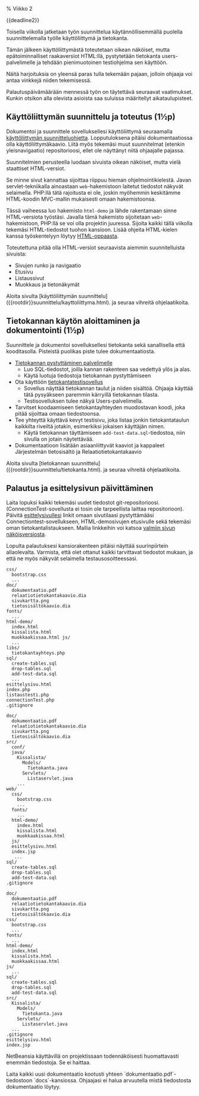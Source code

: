 % Viikko 2
<!-- order: 1 -->

<deadline>{{deadline2}}</deadline>

Toisella viikolla jatketaan työn suunnittelua käytännöllisemmällä
puolella suunnittelemalla työlle käyttöliittymä ja tietokanta.

Tämän jälkeen käyttöliittymästä toteutetaan 
oikean näköiset, mutta epätoiminnalliset raakaversiot HTML:llä,
pystytetään tietokanta users-palvelimelle 
ja tehdään pienimuotoinen testiohjelma sen käyttöön.

Näitä harjoituksia on yleensä paras tulla tekemään pajaan,
jolloin ohjaaja voi antaa vinkkejä niiden tekemisessä.

Palautuspäivämäärään mennessä työn on täytettävä seuraavat vaatimukset. Kunkin otsikon alla olevista asioista saa suluissa määritellyt aikataulupisteet.

## Käyttöliittymän suunnittelu ja toteutus (1½p)

Dokumentoi ja suunnittele sovelluksellesi käyttöliittymä
seuraamalla
[käyttöliittymän suunnitteluohjetta]({{rootdir}}suunnittelu/kayttoliittyma.html).
Lopputuloksena pitäisi dokumentaatiossa olla käyttöliittymäkaavio.
Liitä myös tekemäsi muut suunnitelmat (etenkin yleisnavigaatio)
repositorioosi, ellet ole näyttänyt niitä ohjaajalle pajassa.

Suunnitelmien perusteella luodaan sivuista oikean näköiset, mutta
vielä staattiset HTML-versiot. 

Se minne sivut kannattaa sijoittaa riippuu hieman ohjelmointikielestä.
Javan servlet-tekniikalla ainoastaan `web`-hakemistoon laitetut
tiedostot näkyvät selaimella. PHP:llä tätä rajoitusta ei ole,
joskin myöhemmin keskitämme HTML-koodin MVC-mallin mukaisesti omaan hakemistoonsa.

Tässä vaiheessa luo hakemisto `html-demo` ja lähde rakentamaan sinne HTML-versiota työstäsi. 
Javalla tämä hakemisto sijoitetaan `web`-hakemistoon, PHP:llä se voi olla projektin juuressa.
Sijoita kaikki tällä viikolla tekemäsi HTML-tiedostot tuohon kansioon.
Lisää ohjeita HTML-kielen kanssa työskentelyyn löytyy [HTML-oppaasta]({{rootdir}}koodaaminen/html-opas.html).

Toteutettuna pitää olla HTML-versiot seuraavista aiemmin suunnitelluista sivuista:

* Sivujen runko ja navigaatio 
* Etusivu
* Listaussivut
* Muokkaus ja tietonäkymät

<ohje>
Aloita sivulta 
[käyttöliittymän suunnittelu]({{rootdir}}suunnittelu/kayttoliittyma.html).
ja seuraa vihreitä ohjelaatikoita.
</ohje>

## Tietokannan käytön aloittaminen ja dokumentointi (1½p)

Suunnittele ja dokumentoi sovelluksellesi tietokanta
sekä sanallisella että kooditasolla.
Pisteistä puolikas piste tulee dokumentaatiosta.

* [Tietokannan pystyttäminen palvelimelle]({{rootdir}}koodaaminen/kannan-alustus.html)
    * Luo SQL-tiedostot, joilla kannan rakenteen saa vedettyä ylös ja alas.
    * Käytä luotuja tiedostoja tietokannan pystyttämiseen
* Ota käyttöön [tietokantatestisovellus]({{rootdir}}koodaaminen/testisovellus.html)
    * Sovellus näyttää tietokannan taulut ja niiden sisältöä. Ohjaaja käyttää tätä pysyäkseen paremmin kärryillä tietokannan tilasta.
    * Testisovelluksen tulee näkyä Users-palvelimella.
* Tarvitset koodaamiseen tietokantayhteyden muodostavan koodi, joka pitää sijoittaa omaan tiedostoonsa.
* Tee yhteyttä käyttävä kevyt testisivu, joka listaa jonkin tietokantataulun kaikkilta riveiltä jotakin, esimerkiksi jokaisen käyttäjän nimen.
    * Käytä tietokannan täyttämiseen `add-test-data.sql`-tiedostoa, niin sivulla on jotain näytettävää.
* Dokumentaatioon lisätään asiaanliittyvät kaaviot ja kappaleet
Järjestelmän tietosisältö ja Relaatiotietokantakaavio

<ohje>
Aloita sivulta 
[tietokannan suunnittelu]({{rootdir}}suunnittelu/tietokanta.html).
ja seuraa vihreitä ohjelaatikoita.
</ohje>

## Palautus ja esittelysivun päivittäminen

Laita lopuksi kaikki tekemäsi uudet tiedostot git-repositorioosi.
(ConnectionTest-sovellusta ei tosin ole tarpeellista laittaa repositorioon).
Päivitä [esittelysivullesi](esittelysivu.html)
linkit omaan sivutilaasi pystyttämääsi
Connectiontest-sovellukseen,
HTML-demosivujen etusivulle sekä
tekemäsi oman tietokantalistaukseen.
Mallia linkkeihin voi katsoa 
[valmiin sivun näköisversiosta]({{rootdir}}src/{{curdir}}esittelysivu/esittelysivu-lopullinen.html).

Lopulta palautuksesi kansiorakenteen pitäisi näyttää suurinpiirtein allaolevalta.
Varmista, että olet ottanut kaikki tarvittavat tiedostot mukaan,
ja että ne myös näkyvät selaimella testausosoitteessasi.

<tabs>
<tab title="PHP-projekti">

~~~~
css/
  bootstrap.css
  ...
doc/
  dokumentaatio.pdf
  relaatiotietokantakaavio.dia
  sivukartta.png
  tietosisältökaavio.dia
fonts/
  ...
html-demo/
  index.html
  kissalista.html
  muokkaakissaa.html js/
  ...
libs/
  tietokantayhteys.php
sql/
  create-tables.sql
  drop-tables.sql
  add-test-data.sql
  ...
esittelysivu.html
index.php
listaustesti.php
connectionTest.php
.gitignore
~~~~

</tab>
<tab title="Java: NetBeansillä luotu">

~~~~
doc/
  dokumentaatio.pdf
  relaatiotietokantakaavio.dia
  sivukartta.png
  tietosisältökaavio.dia
src/
  conf/
  java/
    Kissalista/
      Models/
        Tietokanta.java
      Servlets/
        Listaservlet.java
    ...
web/ 
  css/
    bootstrap.css
    ...
  fonts/
    ...
  html-demo/
    index.html
    kissalista.html
    muokkaakissaa.html
  js/
  esittelysivu.html
  index.jsp
   ...
sql/
  create-tables.sql
  drop-tables.sql
  add-test-data.sql
.gitignore
~~~~

</tab>
<tab title="Java suoraan users:illa">

~~~~
doc/
  dokumentaatio.pdf
  relaatiotietokantakaavio.dia
  sivukartta.png
  tietosisältökaavio.dia
css/
  bootstrap.css
  ...
fonts/
  ...
html-demo/
  index.html
  kissalista.html
  muokkaakissaa.html
js/
  ...
sql/
  create-tables.sql
  drop-tables.sql
  add-test-data.sql
src/
  Kissalista/
    Models/
      Tietokanta.java
    Servlets/
      Listaservlet.java
  ...
.gitignore
esittelysivu.html
index.jsp
~~~~

</tab>
</tabs>


NetBeansia käyttävillä on projektissaan todennäköisesti huomattavasti enemmän tiedostoja.
Se ei haittaa.

<alert>
Laita kaikki uusi dokumentaatio kootusti yhteen `dokumentaatio.pdf`-tiedostoon `docs`-kansiossa. Ohjaajasi ei halua arvuutella mistä tiedostosta dokumentaatio löytyy.
</alert>
